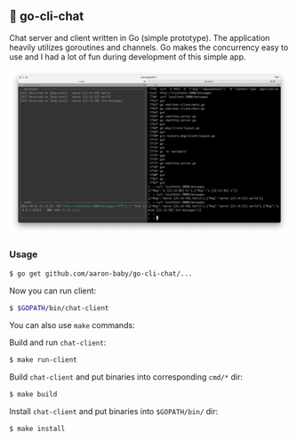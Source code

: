 
## 💬 go-cli-chat

Chat server and client written in Go (simple prototype). The application heavily utilizes goroutines and channels. Go makes the concurrency easy to use and I had a lot of fun during development of this simple app.

![chat-client](assets/chat.png)

### Usage

```bash
$ go get github.com/aaron-baby/go-cli-chat/...
```

Now you can run client:


```bash
$ $GOPATH/bin/chat-client
```

You can also use `make` commands:


Build and run `chat-client`:

```bash
$ make run-client
```

Build `chat-client` and put binaries into corresponding `cmd/*` dir:

```bash
$ make build
```

Install `chat-client` and put binaries into `$GOPATH/bin/` dir:

```bash
$ make install
```
